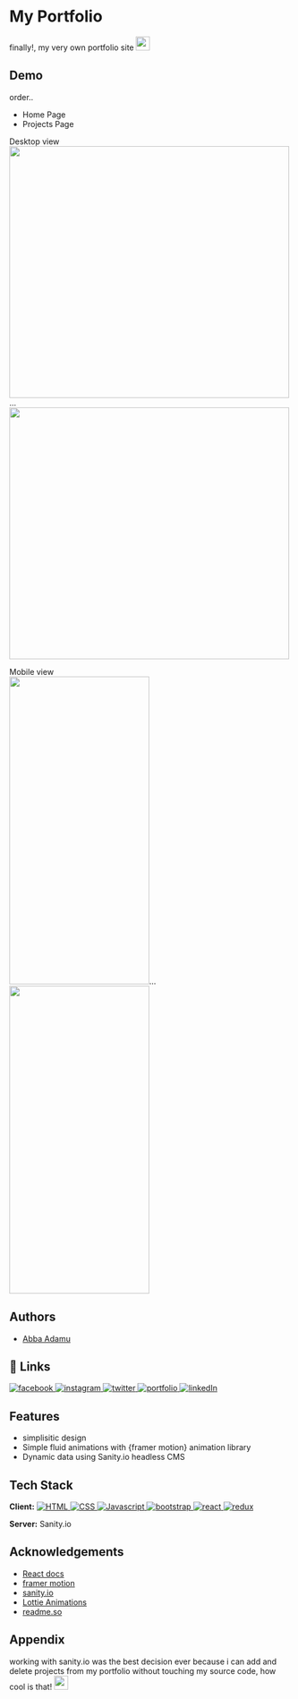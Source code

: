
# My Portfolio

finally!, my very own portfolio site <img src="https://emojipedia-us.s3.amazonaws.com/source/skype/289/face-with-hand-over-mouth_1f92d.png" height="25" width="25"/>

## Demo 
order..

- Home Page                  
- Projects Page


Desktop view\
<img src="https://github.com/AdamuAbba/myPortfolio/blob/main/demo%20gifs/laptop%20view%201.gif" width="500" height="450"/>...
<img src="https://github.com/AdamuAbba/myPortfolio/blob/main/demo%20gifs/laptop%20view%202.gif" width="500" height="450"/>

Mobile view\
<img src="https://github.com/AdamuAbba/myPortfolio/blob/main/demo%20gifs/mobile%20view%201.gif" width="250" height="550"/>...
<img src="https://github.com/AdamuAbba/myPortfolio/blob/main/demo%20gifs/mobile%20view%202.gif" width="250" height="550"/>
## Authors

- [Abba Adamu](https://github.com/AdamuAbba)

  
## 🔗  Links
<a href="https://www.facebook.com/izshytypes" target="_blank">
<img src="https://img.shields.io/badge/Facebook-1877F2?style=for-the-badge&logo=facebook&logoColor=white" alt="facebook" />
</a>
<a href="https://www.instagram.com/shytypes1028/" target="_blank">
<img src="https://img.shields.io/badge/Instagram-E4405F?style=for-the-badge&logo=instagram&logoColor=white" alt="instagram" />
</a>
<a href="https://twitter.com/shytypes1028">
<img alt="twitter" src="https://img.shields.io/badge/twitter-1DA1F2?style=for-the-badge&logo=twitter&logoColor=white" alt="twitter" />
</a>
<a href="https://abbaportfolio.netlify.app/"  target="_blank">
<img alt="portfolio" src="https://img.shields.io/badge/my_portfolio-000?style=for-the-badge&logo=ko-fi&logoColor=white" />
</a>
<a href="https://www.linkedin.com/in/abba-adamu-365a9b17a/">
<img alt="linkedIn" src="https://img.shields.io/badge/linkedin-0A66C2?style=for-the-badge&logo=linkedin&logoColor=white" />
</a>

## Features

- simplisitic design
- Simple fluid animations with {framer motion} animation library 
- Dynamic data using Sanity.io headless CMS

  
## Tech Stack

**Client:**   <a href="https://developer.mozilla.org/en-US/docs/Web/HTML" target="_blank">
<img alt="HTML" src="https://img.shields.io/badge/HTML5-E34F26?style=for-the-badge&logo=html5&logoColor=white" />
</a>
<a href="https://www.w3schools.com/css/">
<img alt="CSS" src="https://img.shields.io/badge/CSS3-1572B6?style=for-the-badge&logo=css3&logoColor=white" />
</a>
<a href="https://www.javascript.com/" target="_blank" >
<img alt="Javascript" src="https://img.shields.io/badge/JavaScript-323330?style=for-the-badge&logo=javascript&logoColor=F7DF1" />
</a>
<a href="https://react-bootstrap.github.io/" target="_blank">
<img alt="bootstrap" src="https://img.shields.io/badge/Bootstrap-563D7C?style=for-the-badge&logo=bootstrap&logoColor=white" />
</a>
<a href="https://reactjs.org/" target="_blank">
<img alt="react" src="https://img.shields.io/badge/React-20232A?style=for-the-badge&logo=react&logoColor=61DAFB"/>
</a>
<a href="https://redux-toolkit.js.org/" target="_blank">
<img alt="redux" src="https://img.shields.io/badge/Redux-593D88?style=for-the-badge&logo=redux&logoColor=white"/>
</a>


**Server:** Sanity.io

  
## Acknowledgements

 - [React docs](https://reactjs.org/)
 - [framer motion](https://www.framer.com/motion/)
 - [sanity.io](https://www.sanity.io/)
 - [Lottie Animations](https://lottiefiles.com/)
 - [readme.so](https://readme.so/)

  
## Appendix

working with sanity.io was the best decision ever because i can add and delete projects from my portfolio without touching my source code, how cool is that! <img src="https://emojipedia-us.s3.amazonaws.com/source/skype/289/smiling-face-with-sunglasses_1f60e.png" height="25" width="25">
  
